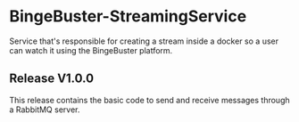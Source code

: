 # BingeBuster-StreamingService
Service that's responsible for creating a stream inside a docker so a user can watch it using the BingeBuster platform.

## Release V1.0.0
This release contains the basic code to send and receive messages through a RabbitMQ server. 
